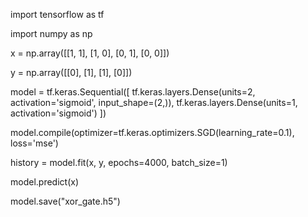 import tensorflow as tf

import numpy as np


x = np.array([[1, 1], [1, 0], [0, 1], [0, 0]])

y = np.array([[0], [1], [1], [0]])


model = tf.keras.Sequential([
                             tf.keras.layers.Dense(units=2, activation='sigmoid', input_shape=(2,)),
                             tf.keras.layers.Dense(units=1, activation='sigmoid')
])


model.compile(optimizer=tf.keras.optimizers.SGD(learning_rate=0.1), loss='mse')

history = model.fit(x, y, epochs=4000, batch_size=1)

model.predict(x)


model.save("xor_gate.h5")
